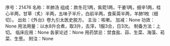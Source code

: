 序号：21476
名称：羊肺汤
组成：款冬花1两，紫菀1两，干姜1两，细辛1两，桂心半两，甘草（炙）半两，五味子半斤，白前半两，食茱萸半两，羊肺1枚（细切）。
出处：《外台》卷九引太医史脱方。
主治：咳嗽。
加减：None
功效：None
用法用量：以水8升合煮，取3升，去滓，1服3合，日3次。
制备方法：上切。
临床应用：None
各家论述：None
用药禁忌：禁食盐、蒜、生菜、海藻、菘菜、生葱。
附注：None
